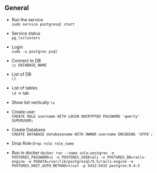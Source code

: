 ## General
   - Run the service  
   `sudo service postgresql start `  

  - Service status  
   `pg_lsclusters`  

  - Login  
   `sudo -u postgres psql`  

  - Connect to DB    
   `\c DATABASE_NAME`  
     
  - List of DB    
   `\l`

  - List of tables    
   `\d`  -> tab

  - Show list vertically
   `\x`

  - Create user    
   `CREATE ROLE username WITH LOGIN ENCRYPTED PASSWORD 'qwerty' SUPERUSER;`  
   
  - Create Database    
   `CREATE DATABASE databasename WITH OWNER username ENCODING 'UTF8';`

  - Drop Role
   `Drop role role_name`
   
   - Run in docker
   `docker run --name solo-postgres -e POSTGRES_PASSWORD=1 -e POSTGRES_USER=ali -e POSTGRES_DB=rails-engine -e PGDATA=/var/lib/postgresql/9.5/rails-engine -e POSTGRES_HOST_AUTH_METHOD=trust -p 5432:5432 postgres:9.4.5`

